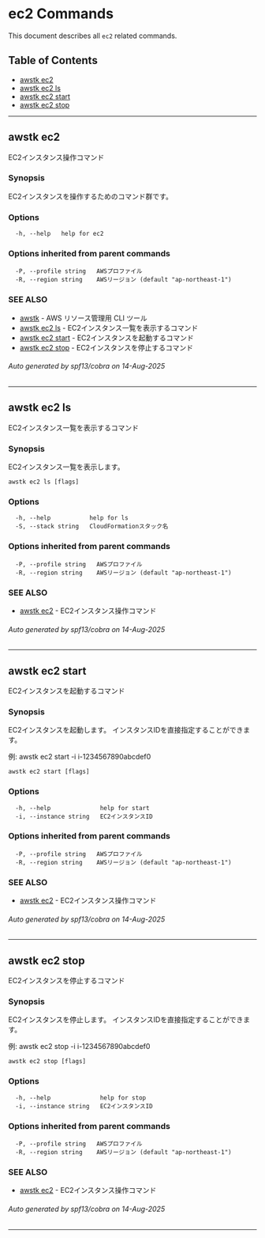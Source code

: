 # ec2 Commands

This document describes all `ec2` related commands.

## Table of Contents

- [awstk ec2](#awstk-ec2)
- [awstk ec2 ls](#awstk-ec2-ls)
- [awstk ec2 start](#awstk-ec2-start)
- [awstk ec2 stop](#awstk-ec2-stop)

---

## awstk ec2

EC2インスタンス操作コマンド

### Synopsis

EC2インスタンスを操作するためのコマンド群です。

### Options

```
  -h, --help   help for ec2
```

### Options inherited from parent commands

```
  -P, --profile string   AWSプロファイル
  -R, --region string    AWSリージョン (default "ap-northeast-1")
```

### SEE ALSO

* [awstk](README.md)	 - AWS リソース管理用 CLI ツール
* [awstk ec2 ls](ec2.md#awstk-ec2-ls)	 - EC2インスタンス一覧を表示するコマンド
* [awstk ec2 start](ec2.md#awstk-ec2-start)	 - EC2インスタンスを起動するコマンド
* [awstk ec2 stop](ec2.md#awstk-ec2-stop)	 - EC2インスタンスを停止するコマンド

###### Auto generated by spf13/cobra on 14-Aug-2025

---

## awstk ec2 ls

EC2インスタンス一覧を表示するコマンド

### Synopsis

EC2インスタンス一覧を表示します。

```
awstk ec2 ls [flags]
```

### Options

```
  -h, --help           help for ls
  -S, --stack string   CloudFormationスタック名
```

### Options inherited from parent commands

```
  -P, --profile string   AWSプロファイル
  -R, --region string    AWSリージョン (default "ap-northeast-1")
```

### SEE ALSO

* [awstk ec2](ec2.md)	 - EC2インスタンス操作コマンド

###### Auto generated by spf13/cobra on 14-Aug-2025

---

## awstk ec2 start

EC2インスタンスを起動するコマンド

### Synopsis

EC2インスタンスを起動します。
インスタンスIDを直接指定することができます。

例:
  awstk ec2 start -i i-1234567890abcdef0

```
awstk ec2 start [flags]
```

### Options

```
  -h, --help              help for start
  -i, --instance string   EC2インスタンスID
```

### Options inherited from parent commands

```
  -P, --profile string   AWSプロファイル
  -R, --region string    AWSリージョン (default "ap-northeast-1")
```

### SEE ALSO

* [awstk ec2](ec2.md)	 - EC2インスタンス操作コマンド

###### Auto generated by spf13/cobra on 14-Aug-2025

---

## awstk ec2 stop

EC2インスタンスを停止するコマンド

### Synopsis

EC2インスタンスを停止します。
インスタンスIDを直接指定することができます。

例:
  awstk ec2 stop -i i-1234567890abcdef0

```
awstk ec2 stop [flags]
```

### Options

```
  -h, --help              help for stop
  -i, --instance string   EC2インスタンスID
```

### Options inherited from parent commands

```
  -P, --profile string   AWSプロファイル
  -R, --region string    AWSリージョン (default "ap-northeast-1")
```

### SEE ALSO

* [awstk ec2](ec2.md)	 - EC2インスタンス操作コマンド

###### Auto generated by spf13/cobra on 14-Aug-2025

---

